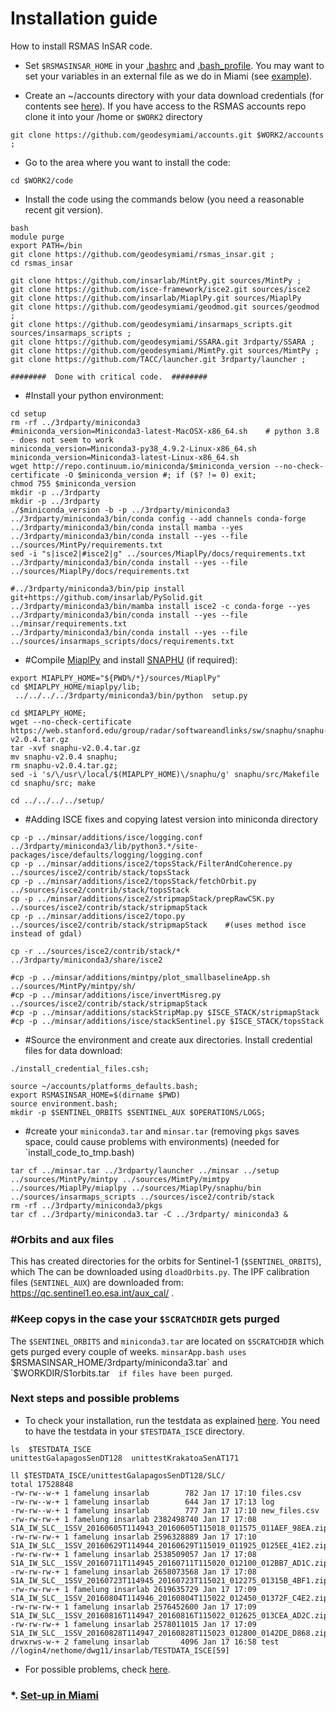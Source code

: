 # Installation guide
How to install RSMAS InSAR code.

* Set `$RSMASINSAR_HOME` in your [.bashrc](https://github.com/falkamelung/rsmas_insar/blob/master/docs/bashrc_contents.md) 
and [.bash_profile](./bash_profile.md).  You may want to set your variables in an external file as we do in Miami (see [example](https://gist.github.com/falkamelung/f1281c38e301a3296ab0483f946cac4b)).

* Create an ~/accounts directory with your data download credentials (for contents see [here](./accounts_info.md)). If you have access to the RSMAS accounts repo clone it into your /home or `$WORK2` directory 

```
git clone https://github.com/geodesymiami/accounts.git $WORK2/accounts ;
```

* Go to the area where you want to install the code:

```
cd $WORK2/code
```

* Install the code using the commands below (you need a reasonable recent git version). 

```
bash
module purge
export PATH=/bin
git clone https://github.com/geodesymiami/rsmas_insar.git ;
cd rsmas_insar

git clone https://github.com/insarlab/MintPy.git sources/MintPy ;
git clone https://github.com/isce-framework/isce2.git sources/isce2
git clone https://github.com/insarlab/MiaplPy.git sources/MiaplPy 
git clone https://github.com/geodesymiami/geodmod.git sources/geodmod ;
git clone https://github.com/geodesymiami/insarmaps_scripts.git sources/insarmaps_scripts ;
git clone https://github.com/geodesymiami/SSARA.git 3rdparty/SSARA ;
git clone https://github.com/geodesymiami/MimtPy.git sources/MimtPy ;
git clone https://github.com/TACC/launcher.git 3rdparty/launcher ;

########  Done with critical code.  ########
```
* #Install your python environment:
```
cd setup
rm -rf ../3rdparty/miniconda3
#miniconda_version=Miniconda3-latest-MacOSX-x86_64.sh    # python 3.8  - does not seem to work
miniconda_version=Miniconda3-py38_4.9.2-Linux-x86_64.sh
miniconda_version=Miniconda3-latest-Linux-x86_64.sh
wget http://repo.continuum.io/miniconda/$miniconda_version --no-check-certificate -O $miniconda_version #; if ($? != 0) exit; 
chmod 755 $miniconda_version
mkdir -p ../3rdparty
mkdir -p ../3rdparty
./$miniconda_version -b -p ../3rdparty/miniconda3
../3rdparty/miniconda3/bin/conda config --add channels conda-forge
../3rdparty/miniconda3/bin/conda install mamba --yes
../3rdparty/miniconda3/bin/conda install --yes --file ../sources/MintPy/requirements.txt
sed -i "s|isce2|#isce2|g" ../sources/MiaplPy/docs/requirements.txt
../3rdparty/miniconda3/bin/conda install --yes --file ../sources/MiaplPy/docs/requirements.txt

#../3rdparty/miniconda3/bin/pip install git+https://github.com/insarlab/PySolid.git
../3rdparty/miniconda3/bin/mamba install isce2 -c conda-forge --yes 
../3rdparty/miniconda3/bin/conda install --yes --file ../minsar/requirements.txt
../3rdparty/miniconda3/bin/conda install --yes --file ../sources/insarmaps_scripts/docs/requirements.txt

```
* #Compile [MiaplPy](https://github.com/geodesymiami/MiaplPy) and install [SNAPHU](https://web.stanford.edu/group/radar/softwareandlinks/sw/snaphu/) (if required):
```
export MIAPLPY_HOME="${PWD%/*}/sources/MiaplPy"
cd $MIAPLPY_HOME/miaplpy/lib;
 ../../../../3rdparty/miniconda3/bin/python  setup.py
 
cd $MIAPLPY_HOME;
wget --no-check-certificate  https://web.stanford.edu/group/radar/softwareandlinks/sw/snaphu/snaphu-v2.0.4.tar.gz
tar -xvf snaphu-v2.0.4.tar.gz
mv snaphu-v2.0.4 snaphu;
rm snaphu-v2.0.4.tar.gz;
sed -i 's/\/usr\/local/$(MIAPLPY_HOME)\/snaphu/g' snaphu/src/Makefile
cd snaphu/src; make

cd ../../../../setup/
```
* #Adding ISCE fixes and copying latest version into miniconda directory
```
cp -p ../minsar/additions/isce/logging.conf ../3rdparty/miniconda3/lib/python3.*/site-packages/isce/defaults/logging/logging.conf
cp -p ../minsar/additions/isce2/topsStack/FilterAndCoherence.py ../sources/isce2/contrib/stack/topsStack
cp -p ../minsar/additions/isce2/topsStack/fetchOrbit.py ../sources/isce2/contrib/stack/topsStack
cp -p ../minsar/additions/isce2/stripmapStack/prepRawCSK.py ../sources/isce2/contrib/stack/stripmapStack
cp -p ../minsar/additions/isce2/topo.py ../sources/isce2/contrib/stack/stripmapStack    #(uses method isce instead of gdal)

cp -r ../sources/isce2/contrib/stack/* ../3rdparty/miniconda3/share/isce2 

#cp -p ../minsar/additions/mintpy/plot_smallbaselineApp.sh ../sources/MintPy/mintpy/sh/
#cp -p ../minsar/additions/isce/invertMisreg.py ../sources/isce2/contrib/stack/stripmapStack
#cp -p ../minsar/additions/stackStripMap.py $ISCE_STACK/stripmapStack
#cp -p ../minsar/additions/isce/stackSentinel.py $ISCE_STACK/topsStack
```

* #Source the environment and create aux directories. Install credential files for data download:
```
./install_credential_files.csh;

source ~/accounts/platforms_defaults.bash;
export RSMASINSAR_HOME=$(dirname $PWD)
source environment.bash;
mkdir -p $SENTINEL_ORBITS $SENTINEL_AUX $OPERATIONS/LOGS;
```

* #create your `miniconda3.tar` and `minsar.tar`  (removing `pkgs` saves space, could cause problems with environments) (needed for `install_code_to_tmp.bash)
```
tar cf ../minsar.tar ../3rdparty/launcher ../minsar ../setup ../sources/MintPy/mintpy ../sources/MimtPy/mimtpy ../sources/MiaplPy/miaplpy ../sources/MiaplPy/snaphu/bin ../sources/insarmaps_scripts ../sources/isce2/contrib/stack
rm -rf ../3rdparty/miniconda3/pkgs
tar cf ../3rdparty/miniconda3.tar -C ../3rdparty/ miniconda3 &
```

### #Orbits and aux files
This has created directories for the orbits for Sentinel-1 (`$SENTINEL_ORBITS`), which The can be downloaded using `dloadOrbits.py`. The IPF calibration files (`SENTINEL_AUX`) are downloaded from: https://qc.sentinel1.eo.esa.int/aux_cal/ .

### #Keep copys in the case your `$SCRATCHDIR` gets purged
The `$SENTINEL_ORBITS` and `miniconda3.tar` are located on `$SCRATCHDIR` which  gets purged every couple of weeks. `minsarApp.bash uses `$RSMASINSAR_HOME/3rdparty/miniconda3.tar` and  `$WORKDIR/S1orbits.tar`  if files have been purged`.

### Next steps and possible problems
* To check your installation, run the testdata as explained [here](https://github.com/geodesymiami/rsmas_insar/wiki/Testing-the-code). You need to have the testdata in your `$TESTDATA_ISCE` directory.

```
ls  $TESTDATA_ISCE
unittestGalapagosSenDT128  unittestKrakatoaSenAT171

ll $TESTDATA_ISCE/unittestGalapagosSenDT128/SLC/
total 17528848
-rw-rw--w-+ 1 famelung insarlab        782 Jan 17 17:10 files.csv
-rw-rw--w-+ 1 famelung insarlab        644 Jan 17 17:13 log
-rw-rw--w-+ 1 famelung insarlab        777 Jan 17 17:10 new_files.csv
-rw-rw-rw-+ 1 famelung insarlab 2382498740 Jan 17 17:08 S1A_IW_SLC__1SSV_20160605T114943_20160605T115018_011575_011AEF_98EA.zip
-rw-rw-rw-+ 1 famelung insarlab 2596328889 Jan 17 17:10 S1A_IW_SLC__1SSV_20160629T114944_20160629T115019_011925_0125EE_41E2.zip
-rw-rw-rw-+ 1 famelung insarlab 2538509057 Jan 17 17:08 S1A_IW_SLC__1SSV_20160711T114945_20160711T115020_012100_012BB7_AD1C.zip
-rw-rw-rw-+ 1 famelung insarlab 2658073568 Jan 17 17:08 S1A_IW_SLC__1SSV_20160723T114945_20160723T115021_012275_01315B_4BF1.zip
-rw-rw-rw-+ 1 famelung insarlab 2619635729 Jan 17 17:09 S1A_IW_SLC__1SSV_20160804T114946_20160804T115022_012450_01372F_C4E2.zip
-rw-rw-rw-+ 1 famelung insarlab 2576452600 Jan 17 17:09 S1A_IW_SLC__1SSV_20160816T114947_20160816T115022_012625_013CEA_AD2C.zip
-rw-rw-rw-+ 1 famelung insarlab 2578011015 Jan 17 17:09 S1A_IW_SLC__1SSV_20160828T114947_20160828T115023_012800_0142DE_D868.zip
drwxrws-w-+ 2 famelung insarlab       4096 Jan 17 16:58 test
//login4/nethome/dwg11/insarlab/TESTDATA_ISCE[59]
```
* For possible problems, check [here](https://github.com/geodesymiami/rsmas_insar/blob/master/setup/installation_issues.md).


### *. [Set-up in Miami](./set_up_miami.md) ###

